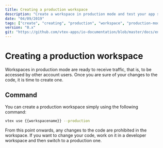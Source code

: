 ```yaml
---
title: Creating a production workspace
description: "Create a workspace in production mode and test your app settings in a environment ready to receive traffic."
date: "04/09/2019"
tags: ["create", "creating", "production", "workspace", "production-mode"]
version: "0.x"
git: "https://github.com/vtex-apps/io-documentation/blob/master/docs/en/Recipes/store/creating-a-production-workspace.md"
---
```


# Creating a production workspace

Workspaces in production mode are ready to receive traffic, that is, to be accessed by other account users. Once you are sure of your changes to the code, it is time to create one.  

## Command

You can create a production workspace simply using the following command: 

```sh
vtex use {{workspacename}} --production
```

<div class="alert alert-warning">
From this point onwards, any changes to the code are prohibited in the workspace. If you want to change your code, work on it in a developer workspace and then switch to a production one.
</div>

